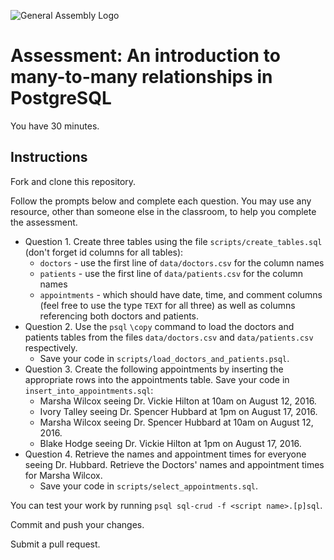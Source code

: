 ![General Assembly Logo](http://i.imgur.com/ke8USTq.png)

# Assessment:  An introduction to many-to-many relationships in PostgreSQL

You have 30 minutes.

## Instructions

Fork and clone this repository.

Follow the prompts below and complete each question.  You may use any resource, other than someone else in the classroom, to help you complete the assessment.

- Question 1. Create three tables using the file `scripts/create_tables.sql` (don't forget id columns for all tables):
  +  `doctors` - use the first line of `data/doctors.csv` for the column names
  +  `patients` - use the first line of `data/patients.csv` for the column names
  +  `appointments` - which should have date, time, and comment columns (feel free to use the type `TEXT` for all three) as well as columns referencing both doctors and patients.
- Question 2. Use the `psql` `\copy` command to load the doctors and patients tables from the files `data/doctors.csv` and `data/patients.csv` respectively.
  + Save your code in `scripts/load_doctors_and_patients.psql`.
- Question 3. Create the following appointments by inserting the appropriate rows into the appointments table. Save your code in `insert_into_appointments.sql`:
  + Marsha Wilcox seeing Dr. Vickie Hilton at 10am on August 12, 2016.
  + Ivory Talley seeing Dr. Spencer Hubbard at 1pm on August 17, 2016.
  + Marsha Wilcox seeing Dr. Spencer Hubbard at 10am on August 12, 2016.
  + Blake Hodge seeing Dr. Vickie Hilton at 1pm on August 17, 2016.
- Question 4. Retrieve the names and appointment times for everyone seeing Dr. Hubbard.  Retrieve the Doctors' names and appointment times for Marsha Wilcox.
  + Save your code in `scripts/select_appointments.sql`.

You can test your work by running `psql sql-crud -f <script name>.[p]sql`.

Commit and push your changes.

Submit a pull request.
